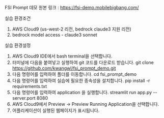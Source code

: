 FSI Prompt 데모
원본 링크 :  https://fsi-demo.mobilebigbang.com/

실습 환경조건
1. AWS Cloud9 (us-west-2 리전, bedrock claude3 지원 리전)
2. bedrock model access - claude3 sonnet

실습 환경설정
1. AWS Cloud9 IDE에서 bash terminal을 선택합니다.
2. 터미널에 다음을 붙여넣고 실행하여 git 코드를 다운로드 받습니다.
git clone https://github.com/kwangwl/fsi_prompt_demo.git
3. 다음 명령어를 입력하여 폴더를 이동합니다.
cd fsi_prompt_demo
4. 다음 명령어를 입력하여 실습에 필요한 종속성을 설치합니다.
pip install -r requirements.txt
5. 다음 명령어를 입력하여 application 을 실행합니다.
streamlit run app.py --server.port 8080
6. AWS Cloud9에서 Preview -> Preview Running Application을 선택합니다.
7. 어플리케이션이 실행된 웹페이지가 표시됩니다.
